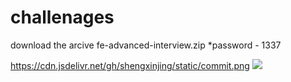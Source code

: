 # challenages
download the arcive fe-advanced-interview.zip
*password - 1337

https://cdn.jsdelivr.net/gh/shengxinjing/static/commit.png
![](https://cdn.jsdelivr.net/gh/shengxinjing/static/commit.png)
